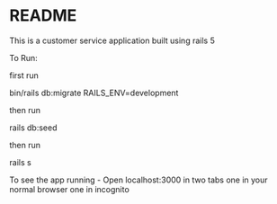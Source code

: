 # README

This is a customer service application built using rails 5

To Run: 

first run

bin/rails db:migrate RAILS_ENV=development

then run

rails db:seed

then run 

rails s


To see the app running - Open localhost:3000 in two tabs one in your normal browser one in incognito







